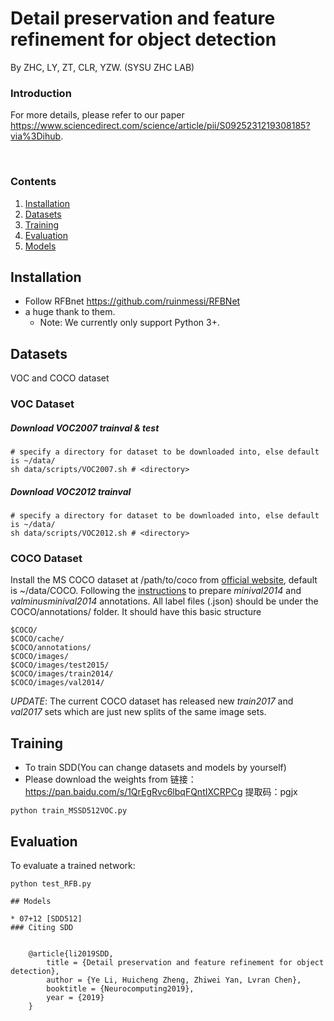 # Detail preservation and feature refinement for object detection

By ZHC, LY, ZT, CLR, YZW. 
(SYSU ZHC LAB)

### Introduction
For more details, please refer to our paper https://www.sciencedirect.com/science/article/pii/S0925231219308185?via%3Dihub. 


&nbsp;
&nbsp;






### Contents
1. [Installation](#installation)
2. [Datasets](#datasets)
3. [Training](#training)
4. [Evaluation](#evaluation)
5. [Models](#models)

## Installation
- Follow RFBnet https://github.com/ruinmessi/RFBNet
- a huge thank to them.
  * Note: We currently only support Python 3+.
## Datasets
VOC and COCO dataset
### VOC Dataset
##### Download VOC2007 trainval & test

```Shell
# specify a directory for dataset to be downloaded into, else default is ~/data/
sh data/scripts/VOC2007.sh # <directory>
```

##### Download VOC2012 trainval

```Shell
# specify a directory for dataset to be downloaded into, else default is ~/data/
sh data/scripts/VOC2012.sh # <directory>
```
### COCO Dataset
Install the MS COCO dataset at /path/to/coco from [official website](http://mscoco.org/), default is ~/data/COCO. Following the [instructions](https://github.com/rbgirshick/py-faster-rcnn/blob/77b773655505599b94fd8f3f9928dbf1a9a776c7/data/README.md) to prepare *minival2014* and *valminusminival2014* annotations. All label files (.json) should be under the COCO/annotations/ folder. It should have this basic structure
```Shell
$COCO/
$COCO/cache/
$COCO/annotations/
$COCO/images/
$COCO/images/test2015/
$COCO/images/train2014/
$COCO/images/val2014/
```
*UPDATE*: The current COCO dataset has released new *train2017* and *val2017* sets which are just new splits of the same image sets. 

## Training
- To train SDD(You can change datasets and models by yourself) 
- Please download the weights from 链接：https://pan.baidu.com/s/1QrEgRvc6lbqFQntIXCRPCg 
提取码：pgjx 
```Shell
python train_MSSD512VOC.py
```
## Evaluation
To evaluate a trained network:

```Shell
python test_RFB.py 

## Models

* 07+12 [SDD512]
### Citing SDD


    @article{li2019SDD,
        title = {Detail preservation and feature refinement for object detection},
        author = {Ye Li, Huicheng Zheng, Zhiwei Yan, Lvran Chen},
        booktitle = {Neurocomputing2019},
        year = {2019}
    }

